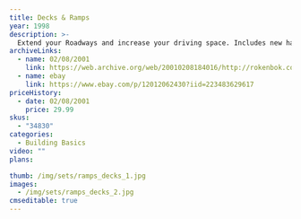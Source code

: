 ```yaml
---
title: Decks & Ramps
year: 1998
description: >-
  Extend your Roadways and increase your driving space. Includes new half deck plates for more flexible creative building. Includes 24 pieces.
archiveLinks:
  - name: 02/08/2001
    link: https://web.archive.org/web/20010208184016/http://rokenbok.com/catalog/pd_bb_ramps.html
  - name: ebay
    link: https://www.ebay.com/p/12012062430?iid=223483629617
priceHistory:
  - date: 02/08/2001
    price: 29.99
skus:
  - "34830"
categories: 
  - Building Basics
video: ""
plans:

thumb: /img/sets/ramps_decks_1.jpg
images:
  - /img/sets/ramps_decks_2.jpg
cmseditable: true
---
```


